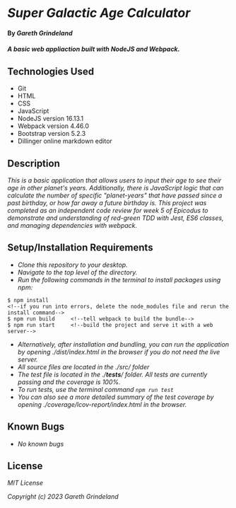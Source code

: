 # _Super Galactic Age Calculator_

#### By _**Gareth Grindeland**_

#### _A basic web appliaction built with NodeJS and Webpack._

## Technologies Used

* Git
* HTML
* CSS
* JavaScript
* NodeJS version 16.13.1
* Webpack version 4.46.0
* Bootstrap version 5.2.3
* Dillinger online markdown editor

## Description

_This is a basic application that allows users to input their age to see their age in other planet's years.  Additionally, there is JavaScript logic that can calculate the number of specific "planet-years" that have passed since a past birthday, or how far away a future birthday is. This project was completed as an independent code review for week 5 of Epicodus to demonstrate and understanding of red-green TDD with Jest, ES6 classes, and managing dependencies with webpack._

## Setup/Installation Requirements

* _Clone this repository to your desktop._
* _Navigate to the top level of the directory._
* _Run the following commands in the terminal to install packages using npm:_
```
$ npm install
<!--if you run into errors, delete the node_modules file and rerun the install command-->
$ npm run build     <!--tell webpack to build the bundle-->
$ npm run start     <!--build the project and serve it with a web server-->
```
* _Alternatively, after installation and bundling, you can run the application by opening ./dist/index.html in the browser if you do not need the live server._
* _All source files are located in the ./src/ folder_
* _The test file is located in the ./__tests__/ folder. All tests are currently passing and the coverage is 100%._
* _To run tests, use the terminal command ```npm run test```_
* _You can also see a more detailed summary of the test coverage by opening ./coverage/lcov-report/index.html in the browser._

## Known Bugs

* _No known bugs_

## License

_MIT License_

_Copyright (c) 2023 Gareth Grindeland_